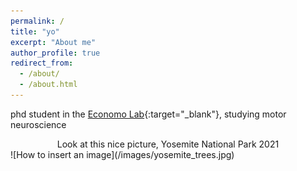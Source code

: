 ```yaml
---
permalink: /
title: "yo"
excerpt: "About me"
author_profile: true
redirect_from: 
  - /about/
  - /about.html
---
```


phd student in the [Economo Lab](https://economolab.org/){:target="_blank"}, studying motor neuroscience

<center> Look at this nice picture, Yosemite National Park 2021 </center>
![How to insert an image](/images/yosemite_trees.jpg)

